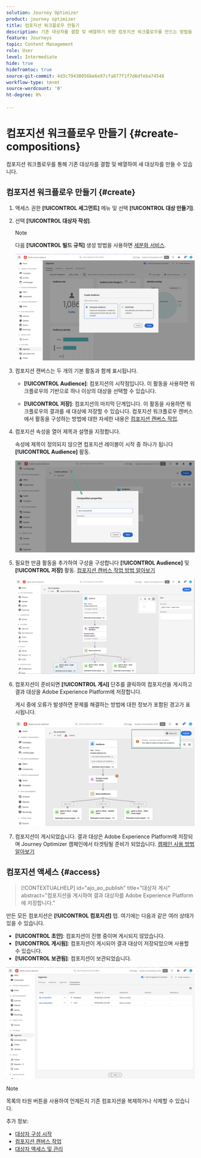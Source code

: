 ```yaml
---
solution: Journey Optimizer
product: journey optimizer
title: 컴포지션 워크플로우 만들기
description: 기존 대상자를 결합 및 배열하기 위한 컴포지션 워크플로우를 만드는 방법을 알아봅니다.
feature: Journeys
topic: Content Management
role: User
level: Intermediate
hide: true
hidefromtoc: true
source-git-commit: 4d3c79438056be6e97cfa877f1f7d6dfeba74548
workflow-type: tm+mt
source-wordcount: '0'
ht-degree: 0%

---
```


# 컴포지션 워크플로우 만들기 {#create-compositions}

컴포지션 워크플로우를 통해 기존 대상자를 결합 및 배열하여 새 대상자를 만들 수 있습니다.

## 컴포지션 워크플로우 만들기 {#create}

1. 액세스 권한 **[!UICONTROL 세그먼트]** 메뉴 및 선택 **[!UICONTROL 대상 만들기]**.

1. 선택 **[!UICONTROL 대상자 작성]**.

   >[!NOTE]
   >
   >다음 **[!UICONTROL 빌드 규칙]** 생성 방법을 사용하면 [세분화 서비스](https://experienceleague.adobe.com/docs/experience-platform/segmentation/ui/overview.html).

   ![](assets/audiences-create.png)

1. 컴포지션 캔버스는 두 개의 기본 활동과 함께 표시됩니다.

   * **[!UICONTROL Audience]**: 컴포지션의 시작점입니다. 이 활동을 사용하면 워크플로우의 기반으로 하나 이상의 대상을 선택할 수 있습니다.

   * **[!UICONTROL 저장]**: 컴포지션의 마지막 단계입니다. 이 활동을 사용하면 워크플로우의 결과를 새 대상에 저장할 수 있습니다.
   컴포지션 워크플로우 캔버스에서 활동을 구성하는 방법에 대한 자세한 내용은 [컴포지션 캔버스 작업](composition-canvas.md).

1. 컴포지션 속성을 열어 제목과 설명을 지정합니다.

   속성에 제목이 정의되지 않으면 컴포지션 레이블이 시작 중 하나가 됩니다 **[!UICONTROL Audience]** 활동.

   ![](assets/audiences-properties.png)

1. 필요한 만큼 활동을 추가하여 구성을 구성합니다 **[!UICONTROL Audience]** 및 **[!UICONTROL 저장]** 활동. [컴포지션 캔버스 작업 방법 알아보기](composition-canvas.md)

   ![](assets/audiences-publish.png)

1. 컴포지션이 준비되면 **[!UICONTROL 게시]** 단추를 클릭하여 컴포지션을 게시하고 결과 대상을 Adobe Experience Platform에 저장합니다.

   게시 중에 오류가 발생하면 문제를 해결하는 방법에 대한 정보가 포함된 경고가 표시됩니다.

   ![](assets/audiences-alerts.png)

1. 컴포지션이 게시되었습니다. 결과 대상은 Adobe Experience Platform에 저장되며 Journey Optimizer 캠페인에서 타겟팅될 준비가 되었습니다. [캠페인 사용 방법 알아보기](../campaigns/get-started-with-campaigns.md)

## 컴포지션 액세스 {#access}

>[!CONTEXTUALHELP]
>id="ajo_ao_publish"
>title="대상자 게시"
>abstract="컴포지션을 게시하여 결과 대상자를 Adobe Experience Platform에 저장합니다."

만든 모든 컴포지션은 **[!UICONTROL 컴포지션]** 탭. 여기에는 다음과 같은 여러 상태가 있을 수 있습니다.

* **[!UICONTROL 초안]**: 컴포지션이 진행 중이며 게시되지 않았습니다.
* **[!UICONTROL 게시됨]**: 컴포지션이 게시되어 결과 대상이 저장되었으며 사용할 수 있습니다.
* **[!UICONTROL 보관됨]**: 컴포지션이 보관되었습니다.

![](assets/audiences-compositions.png)

>[!NOTE]
>
>목록의 타원 버튼을 사용하여 언제든지 기존 컴포지션을 복제하거나 삭제할 수 있습니다.

추가 정보:

* [대상자 구성 시작](get-started-audience-orchestration.md)
* [컴포지션 캔버스 작업](composition-canvas.md)
* [대상자 액세스 및 관리](access-audiences.md)
